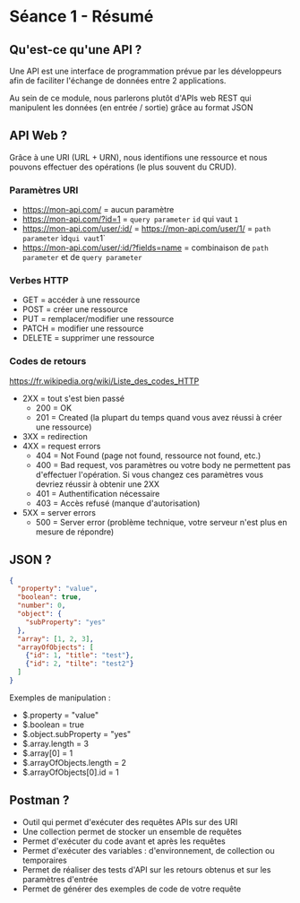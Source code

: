 # Séance 1 - Résumé

## Qu'est-ce qu'une API ?

Une API est une interface de programmation prévue par les développeurs afin de faciliter l'échange de données entre 2 applications.

Au sein de ce module, nous parlerons plutôt d'APIs web REST qui manipulent les données (en entrée / sortie) grâce au format JSON

## API Web ?

Grâce à une URI (URL + URN), nous identifions une ressource et nous pouvons effectuer des opérations (le plus souvent du CRUD).

### Paramètres URI

- https://mon-api.com/ = aucun paramètre
- https://mon-api.com/?id=1 = `query parameter` `id` qui vaut `1`
- https://mon-api.com/user/:id/ = https://mon-api.com/user/1/ = `path parameter` ìd` qui vaut `1`
- https://mon-api.com/user/:id/?fields=name = combinaison de `path parameter` et de `query parameter`

### Verbes HTTP
- GET = accéder à une ressource
- POST = créer une ressource
- PUT = remplacer/modifier une ressource
- PATCH = modifier une ressource
- DELETE = supprimer une ressource

### Codes de retours

https://fr.wikipedia.org/wiki/Liste_des_codes_HTTP

- 2XX = tout s'est bien passé
  - 200 = OK
  - 201 = Created (la plupart du temps quand vous avez réussi à créer une ressource)
- 3XX = redirection
- 4XX = request errors
  - 404 = Not Found (page not found, ressource not found, etc.)
  - 400 = Bad request, vos paramètres ou votre body ne permettent pas d'effectuer l'opération. Si vous changez ces paramètres vous devriez réussir à obtenir une 2XX
  - 401 = Authentification nécessaire
  - 403 = Accès refusé (manque d'autorisation)
- 5XX = server errors
  - 500 = Server error (problème technique, votre serveur n'est plus en mesure de répondre)

## JSON ?

```json
{
  "property": "value",
  "boolean": true,
  "number": 0,
  "object": {
    "subProperty": "yes"
  },
  "array": [1, 2, 3],
  "arrayOfObjects": [
    {"id": 1, "title": "test"},
    {"id": 2, "tilte": "test2"}
  ]
}
```
Exemples de manipulation :
- $.property = "value"
- $.boolean = true
- $.object.subProperty = "yes"
- $.array.length = 3
- $.array[0] = 1
- $.arrayOfObjects.length = 2
- $.arrayOfObjects[0].id = 1

## Postman ?

- Outil qui permet d'exécuter des requêtes APIs sur des URI
- Une collection permet de stocker un ensemble de requêtes
- Permet d'exécuter du code avant et après les requêtes
- Permet d'exécuter des variables : d'environnement, de collection ou temporaires
- Permet de réaliser des tests d'API sur les retours obtenus et sur les paramètres d'entrée
- Permet de générer des exemples de code de votre requête
